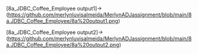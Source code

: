 

[8a_JDBC_Coffee_Employee output1]->(https://github.com/merlynluvisalmeida/MerlynADJassignment/blob/main/8a.JDBC_Coffee_Employee/8a%20output1.png)

[8a_JDBC_Coffee_Employee output2]->(https://github.com/merlynluvisalmeida/MerlynADJassignment/blob/main/8a.JDBC_Coffee_Employee/8a%20output2.png)
